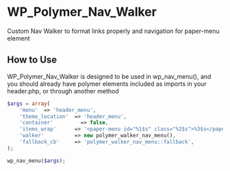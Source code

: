 # WP_Polymer_Nav_Walker
Custom Nav Walker to format links properly and navigation for paper-menu element

## How to Use
WP_Polymer_Nav_Walker is designed to be used in wp_nav_menu(), and you should already have polymer elements included as imports in your header.php, or through another method

```PHP
$args = array(
    'menu'  => 'header_menu',
    'theme_location'  => 'header_menu',
    'container'         => false,
    'items_wrap'      => '<paper-menu id="%1$s" class="%2$s">%3$s</paper-menu>',
    'walker'          => new polymer_walker_nav_menu(),
    'fallback_cb'     => 'polymer_walker_nav_menu::fallback',
);

wp_nav_menu($args);
```
